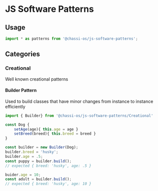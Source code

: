 # JS Software Patterns

## Usage
```javascript
import * as patterns from '@chassi-os/js-software-patterns';
```


## Categories

### Creational
Well known creational patterns

#### Builder Pattern
Used to build classes that have minor changes from instance to instance efficiently

```javascript
import { Builder} from '@chassi-os/js-software-patterns/Creational'

const Dog {
    setAge(age){ this.age = age }
    setBreed(breed){ this.breed = breed }
}

const builder = new Builder(Dog);
builder.breed = 'husky';
builder.age = .5;
const puppy = builder.build();
// expected { breed: 'husky', age: .5 }

buider.age = 10;
const adult = builder.build();
// expected { breed: 'husky', age: 10 }
```

